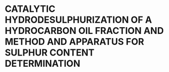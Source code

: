 # CATALYTIC HYDRODESULPHURIZATION OF A HYDROCARBON OIL FRACTION AND METHOD AND APPARATUS FOR SULPHUR CONTENT DETERMINATION